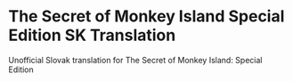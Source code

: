 # The Secret of Monkey Island Special Edition SK Translation
Unofficial Slovak translation for The Secret of Monkey Island: Special Edition
